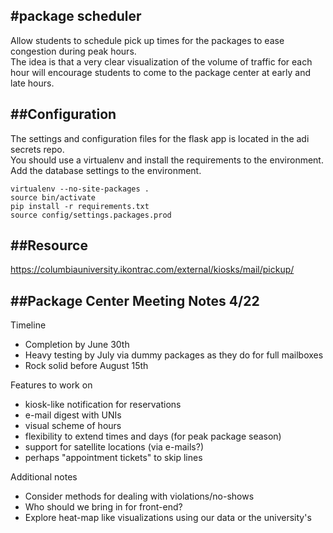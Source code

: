 #package scheduler
---

Allow students to schedule pick up times for the packages to ease congestion during peak hours.  
The idea is that a very clear visualization of the volume of traffic for each hour will encourage students to come to the package center at early and late hours.


##Configuration
---
The settings and configuration files for the flask app is located in the adi secrets repo.  
You should use a virtualenv and install the requirements to the environment.  
Add the database settings to the environment.

    virtualenv --no-site-packages .
    source bin/activate
    pip install -r requirements.txt
    source config/settings.packages.prod


##Resource
---
https://columbiauniversity.ikontrac.com/external/kiosks/mail/pickup/


##Package Center Meeting Notes 4/22
---

Timeline

* Completion by June 30th
* Heavy testing by July via dummy packages as they do for full mailboxes
* Rock solid before August 15th

Features to work on

* kiosk-like notification for reservations
* e-mail digest with UNIs
* visual scheme of hours
* flexibility to extend times and days (for peak package season)
* support for satellite locations (via e-mails?)
* perhaps "appointment tickets" to skip lines

Additional notes

* Consider methods for dealing with violations/no-shows
* Who should we bring in for front-end?
* Explore heat-map like visualizations using our data or the university's

